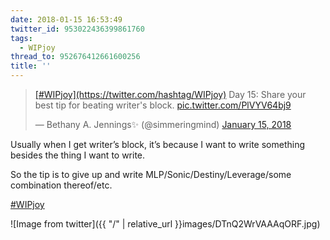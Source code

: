 ```yaml
---
date: 2018-01-15 16:53:49
twitter_id: 953022436399861760
tags:
  - WIPjoy
thread_to: 952676412661600256
title: ''
---
```


<blockquote class="twitter-tweet"><p lang="en" dir="ltr"><a href="https://twitter.com/hashtag/WIPjoy?src=hash&amp;ref_src=twsrc%5Etfw">[#WIPjoy](https://twitter.com/hashtag/WIPjoy)</a> Day 15: Share your best tip for beating writer&#39;s block. <a href="https://t.co/PlVYV64bj9">pic.twitter.com/PlVYV64bj9</a></p>&mdash; Bethany A. Jennings✨ (@simmeringmind) <a href="https://twitter.com/simmeringmind/status/952767411631153152?ref_src=twsrc%5Etfw">January 15, 2018</a></blockquote>
<script async src="https://platform.twitter.com/widgets.js" charset="utf-8"></script>

Usually when I get writer’s block, it’s because I want to write something besides the thing I want to write.

So the tip is to give up and write MLP/Sonic/Destiny/Leverage/some combination thereof/etc.

[#WIPjoy](https://twitter.com/hashtag/WIPjoy) 

![Image from twitter]({{ "/" | relative_url  }}images/DTnQ2WrVAAAqORF.jpg)
